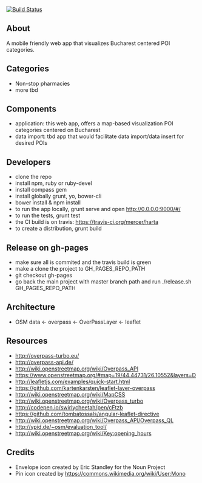 [![Build Status](https://travis-ci.org/mercer/harta.svg)](https://travis-ci.org/mercer/harta)

About
-----------
A mobile friendly web app that visualizes Bucharest centered POI categories.

Categories
-------------
* Non-stop pharmacies
* more tbd

Components
--------------
* application: this web app, offers a map-based visualization POI categories centered on Bucharest  
* data import: tbd app that would facilitate data import/data insert for desired POIs

Developers
-----------
* clone the repo
* install npm, ruby or ruby-devel
* install compass gem
* install globally grunt, yo, bower-cli
* bower install & npm install
* to run the app locally, grunt serve and open http://0.0.0.0:9000/#/
* to run the tests, grunt test
* the CI build is on travis: https://travis-ci.org/mercer/harta
* to create a distribution, grunt build

Release on gh-pages
--------------------------------
* make sure all is commited and the travis build is green
* make a clone the project to GH_PAGES_REPO_PATH
* git checkout gh-pages
* go back the main project with master branch path and run ./release.sh GH_PAGES_REPO_PATH

Architecture
-------------
* OSM data <- overpass <- OverPassLayer <- leaflet

Resources
---------------
* http://overpass-turbo.eu/
* http://overpass-api.de/
* http://wiki.openstreetmap.org/wiki/Overpass_API
* https://www.openstreetmap.org/#map=19/44.44731/26.10552&layers=D
* http://leafletjs.com/examples/quick-start.html
* https://github.com/kartenkarsten/leaflet-layer-overpass
* http://wiki.openstreetmap.org/wiki/MapCSS
* http://wiki.openstreetmap.org/wiki/Overpass_turbo
* http://codepen.io/swirlycheetah/pen/cFtzb
* https://github.com/tombatossals/angular-leaflet-directive
* http://wiki.openstreetmap.org/wiki/Overpass_API/Overpass_QL
* http://ypid.de/~osm/evaluation_tool/
* http://wiki.openstreetmap.org/wiki/Key:opening_hours

Credits
------------
* Envelope icon created by Eric Standley for the Noun Project
* Pin icon created by https://commons.wikimedia.org/wiki/User:Mono

